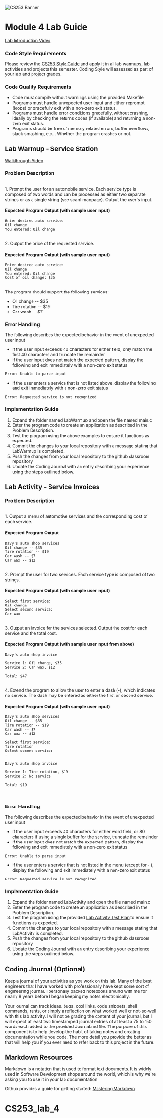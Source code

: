 ![CS253 Banner](images/CS253-BANNER.svg)
# Module 4 Lab Guide
[Lab Introduction Video](https://boisestate.hosted.panopto.com/Panopto/Pages/Viewer.aspx?id=71c4fc21-237c-4944-935d-b00e01765afc)  


### Code Style Requirements
Please review the [CS253 Style Guide](https://docs.google.com/document/d/1zKIpNfkiPpDHEvbx8XSkZbUEUlpt8rnZjkhCSvM-_3A/edit?usp=sharing) and apply it in all lab warmups, lab activities and projects this semester. Coding Style will assessed as part of your lab and project grades.

### Code Quality Requirements
- Code must compile without warnings using the provided Makefile
- Programs must handle unexpected user input and either reprompt (loops) or gracefully exit with a non-zero exit status.
- Programs must handle error conditions gracefully, without crashing, ideally by checking the returns codes (if available) and returning a non-zero exit status.
- Programs should be free of memory related errors, buffer overflows, stack smashing, etc... Whether the program crashes or not.

## Lab Warmup - Service Station
[Walkthrough Video](https://boisestate.hosted.panopto.com/Panopto/Pages/Viewer.aspx?pid=445363af-c064-4383-8056-b01201726d67)  

### Problem Description
<br />
1. Prompt the user for an automobile service. Each service type is composed of two words and can be processed as either two separate strings or as a single string (see scanf manpage). Output the user's input.
<br />

#### Expected Program Output (with sample user input)
```
Enter desired auto service:
Oil change
You entered: Oil change
```
<br />
2. Output the price of the requested service.
<br />

#### Expected Program Output (with sample user input)
```
Enter desired auto service:
Oil change
You entered: Oil change
Cost of oil change: $35
```
<br />
The program should support the following services:

- Oil change -- $35
- Tire rotation -- $19
- Car wash -- $7


### Error Handling
The following describes the expected behavior in the event of unexpected user input
- If the user input exceeds 40 characters for either field, only match the first 40 characters and truncate the remainder
- If the user input does not match the expected pattern, display the following and exit immediately with a non-zero exit status  
```
Error: Unable to parse input
```
- If the user enters a service that is not listed above, display the following and exit immediately with a non-zero exit status  
```
Error: Requested service is not recognized
```

### Implementation Guide
1. Expand the folder named LabWarmup and open the file named main.c
2. Enter the program code to create an application as described in the Problem Description.
3. Test the program using the above examples to ensure it functions as expected.
4. Commit the changes to your local repository with a message stating that LabWarmup is completed.
5. Push the changes from your local repository to the github classroom repository.
6. Update the Coding Journal with an entry describing your experience using the steps outlined below.


## Lab Activity - Service Invoices
### Problem Description

<br />
1. Output a menu of automotive services and the corresponding cost of each service.

#### Expected Program Output
```
Davy's auto shop services
Oil change -- $35
Tire rotation -- $19
Car wash -- $7
Car wax -- $12

```
<br />
2. Prompt the user for two services. Each service type is composed of two strings. 
<br />

#### Expected Program Output (with sample user input)
```
Select first service:
Oil change
Select second service:
Car wax

```
<br />
3. Output an invoice for the services selected. Output the cost for each service and the total cost. 
<br />

#### Expected Program Output (with sample user input from above)
```
Davy's auto shop invoice

Service 1: Oil change, $35
Service 2: Car wax, $12

Total: $47

```
<br />
4. Extend the program to allow the user to enter a dash (-), which indicates no service. The dash may be entered as either the first or second service.
<br />

#### Expected Program Output (with sample user input)
```
Davy's auto shop services
Oil change -- $35
Tire rotation -- $19
Car wash -- $7
Car wax -- $12

Select first service:
Tire rotation
Select second service:
-

Davy's auto shop invoice

Service 1: Tire rotation, $19
Service 2: No service

Total: $19

```
<br />

### Error Handling
The following describes the expected behavior in the event of unexpected user input
- If the user input exceeds 40 characters for either word field, or 80 characters if using a single buffer for the service, truncate the remainder
- If the user input does not match the expected pattern, display the following and exit immediately with a non-zero exit status  
```
Error: Unable to parse input
```
- If the user enters a service that is not listed in the menu (except for - ), display the following and exit immediately with a non-zero exit status  
```
Error: Requested service is not recognized
```

### Implementation Guide
1. Expand the folder named LabActivity and open the file named main.c
2. Enter the program code to create an application as described in the Problem Description.
3. Test the program using the provided [Lab Activity Test Plan](LabActivityTestPlan.md) to ensure it functions as expected.
4. Commit the changes to your local repository with a message stating that LabActivity is completed.
5. Push the changes from your local repository to the github classroom repository.
6. Update the Coding Journal with an entry describing your experience using the steps outlined below.

## Coding Journal (Optional)
Keep a journal of your activities as you work on this lab. Many of the best engineers that I have worked with professionally have kept some sort of engineering journal. I personally packed notebooks around with me for nearly 8 years before I began keeping my notes electronically.   

Your journal can track ideas, bugs, cool links, code snippets, shell commands, rants, or simply a reflection on what worked well or not-so-well with this lab activity. I will not be grading the content of your journal, but I will expect at least two timestamped journal entries of at least a 75 to 150 words each added to the provided Journal.md file.  The purpose of this component is to help develop the habit of taking notes and creating documentation while you code. The more detail you provide the better as that will help you if you ever need to refer back to this project in the future.

## Markdown Resources
Markdown is a notation that is used to format text documents.  It is widely used in Software Development shops around the world, which is why we're asking you to use it in your lab documentation.  

Github provides a guide for getting started:  [Mastering Markdown](https://guides.github.com/features/mastering-markdown/)
# CS253_lab_4

